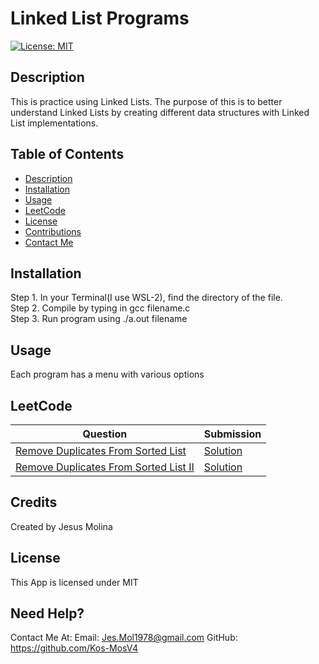 # Linked List Programs
[![License: MIT](https://img.shields.io/badge/License-MIT-yellow.svg)](https://opensource.org/licenses/MIT)

## Description
This is practice using Linked Lists. The purpose of this is to better understand Linked Lists by creating different data structures with Linked List implementations. 

## **Table of Contents**
* [Description](#Description)
* [Installation](#Installation)
* [Usage](#Usage)
* [LeetCode](#LeetCode)
* [License](#License)
* [Contributions](#Contributions)
* [Contact Me](#ContactUs)

## Installation 
Step 1. In your Terminal(I use WSL-2), find the directory of the file.<br>
Step 2. Compile by typing in gcc filename.c<br>
Step 3. Run program using ./a.out filename

## Usage
Each program has a menu with various options

## LeetCode
| Question  | Submission |
| ------------- | ------------- |
| [Remove Duplicates From Sorted List](https://leetcode.com/problems/remove-duplicates-from-sorted-list/description/)  | [Solution](https://leetcode.com/submissions/detail/1341252009/)  |
| [Remove Duplicates From Sorted List II](https://leetcode.com/problems/remove-duplicates-from-sorted-list-ii/description/)  | [Solution](https://leetcode.com/submissions/detail/1341291157/)  |

## Credits
Created by Jesus Molina

## License
This App is licensed under MIT

## Need Help?
Contact Me At:
Email: Jes.Mol1978@gmail.com
GitHub: https://github.com/Kos-MosV4
